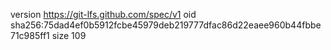 version https://git-lfs.github.com/spec/v1
oid sha256:75dad4ef0b5912fcbe45979deb219777dfac86d22eaee960b44fbbe71c985ff1
size 109
